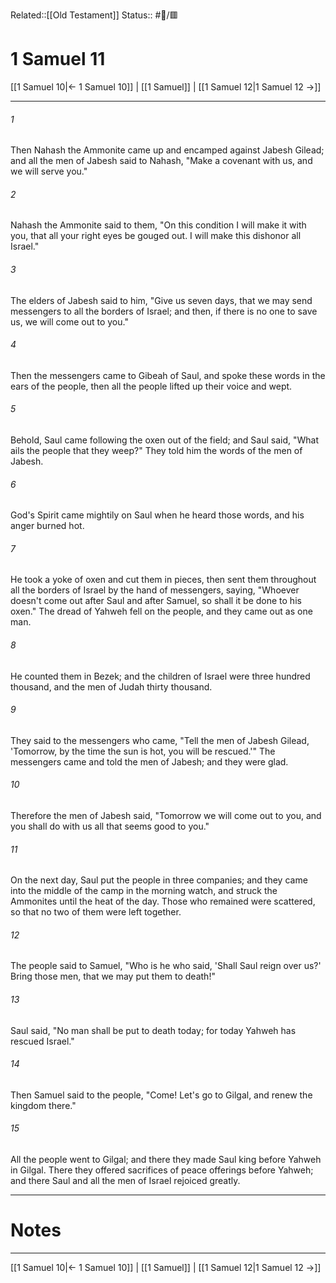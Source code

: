 Related::[[Old Testament]]
Status:: #📖/🟥
# 1 Samuel 11

[[1 Samuel 10|← 1 Samuel 10]] | [[1 Samuel]] | [[1 Samuel 12|1 Samuel 12 →]]
***



###### 1 
Then Nahash the Ammonite came up and encamped against Jabesh Gilead; and all the men of Jabesh said to Nahash, "Make a covenant with us, and we will serve you." 

###### 2 
Nahash the Ammonite said to them, "On this condition I will make it with you, that all your right eyes be gouged out. I will make this dishonor all Israel." 

###### 3 
The elders of Jabesh said to him, "Give us seven days, that we may send messengers to all the borders of Israel; and then, if there is no one to save us, we will come out to you." 

###### 4 
Then the messengers came to Gibeah of Saul, and spoke these words in the ears of the people, then all the people lifted up their voice and wept. 

###### 5 
Behold, Saul came following the oxen out of the field; and Saul said, "What ails the people that they weep?" They told him the words of the men of Jabesh. 

###### 6 
God's Spirit came mightily on Saul when he heard those words, and his anger burned hot. 

###### 7 
He took a yoke of oxen and cut them in pieces, then sent them throughout all the borders of Israel by the hand of messengers, saying, "Whoever doesn't come out after Saul and after Samuel, so shall it be done to his oxen." The dread of Yahweh fell on the people, and they came out as one man. 

###### 8 
He counted them in Bezek; and the children of Israel were three hundred thousand, and the men of Judah thirty thousand. 

###### 9 
They said to the messengers who came, "Tell the men of Jabesh Gilead, 'Tomorrow, by the time the sun is hot, you will be rescued.'" The messengers came and told the men of Jabesh; and they were glad. 

###### 10 
Therefore the men of Jabesh said, "Tomorrow we will come out to you, and you shall do with us all that seems good to you." 

###### 11 
On the next day, Saul put the people in three companies; and they came into the middle of the camp in the morning watch, and struck the Ammonites until the heat of the day. Those who remained were scattered, so that no two of them were left together. 

###### 12 
The people said to Samuel, "Who is he who said, 'Shall Saul reign over us?' Bring those men, that we may put them to death!" 

###### 13 
Saul said, "No man shall be put to death today; for today Yahweh has rescued Israel." 

###### 14 
Then Samuel said to the people, "Come! Let's go to Gilgal, and renew the kingdom there." 

###### 15 
All the people went to Gilgal; and there they made Saul king before Yahweh in Gilgal. There they offered sacrifices of peace offerings before Yahweh; and there Saul and all the men of Israel rejoiced greatly.

---
# Notes


***
[[1 Samuel 10|← 1 Samuel 10]] | [[1 Samuel]] | [[1 Samuel 12|1 Samuel 12 →]]
